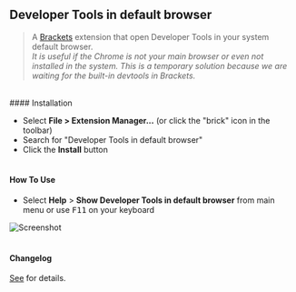 ## Developer Tools in default browser

>A [Brackets](https://github.com/adobe/brackets) extension that open Developer Tools in your system default browser. <br/>
> _It is useful if the Chrome is not your main browser or even not installed in the system. This is a temporary solution because we are waiting for the built-in devtools in Brackets._

<br />
#### Installation

* Select **File > Extension Manager...** (or click the "brick" icon in the toolbar)
* Search for "Developer Tools in default browser"
* Click the **Install** button<br /><br />

#### How To Use
- Select **Help** > **Show Developer Tools in default browser** from main menu or use <kbd>F11</kbd> on your keyboard

![Screenshot](https://github.com/anephew/brackets-devtools-browser/raw/master/howto.gif)<br /><br />

#### Changelog
[See](CHANGELOG.md) for details.
